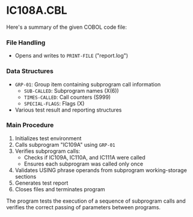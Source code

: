 # IC108A.CBL

Here's a summary of the given COBOL code file:

### File Handling
- Opens and writes to `PRINT-FILE` ("report.log")

### Data Structures
- `GRP-01`: Group item containing subprogram call information
  - `SUB-CALLED`: Subprogram names (X(6))
  - `TIMES-CALLED`: Call counters (S999)
  - `SPECIAL-FLAGS`: Flags (X)
- Various test result and reporting structures

### Main Procedure
1. Initializes test environment
2. Calls subprogram "IC109A" using `GRP-01`
3. Verifies subprogram calls:
   - Checks if IC109A, IC110A, and IC111A were called
   - Ensures each subprogram was called only once
4. Validates USING phrase operands from subprogram working-storage sections
5. Generates test report
6. Closes files and terminates program

The program tests the execution of a sequence of subprogram calls and verifies the correct passing of parameters between programs.